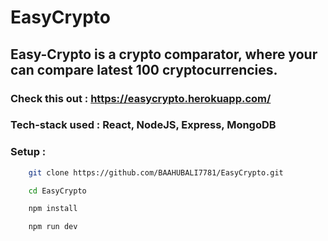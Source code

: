 # EasyCrypto
## Easy-Crypto is a crypto comparator, where your can compare latest 100 cryptocurrencies.
### Check this out : https://easycrypto.herokuapp.com/
### Tech-stack used : React, NodeJS, Express, MongoDB
### Setup : 

``` bash
    git clone https://github.com/BAAHUBALI7781/EasyCrypto.git
```

``` bash
    cd EasyCrypto
```

``` bash
    npm install 
```

``` bash
    npm run dev
```
